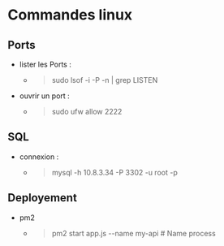 # Commandes linux

## Ports

- lister les Ports : 

    - > sudo lsof -i -P -n | grep LISTEN

- ouvrir un port : 

    - > sudo ufw allow 2222

## SQL

- connexion : 

    - > mysql -h 10.8.3.34 -P 3302 -u root -p

## Deployement

- pm2

    - > pm2 start app.js --name my-api # Name process
